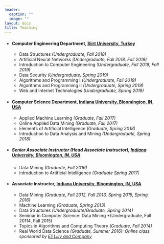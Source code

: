```yaml
---
header:
  caption: ""
  image: ""
layout: docs
title: Teaching
---
```


* #### Computer Engineering Department, [Siirt University, Turkey](http://bilgisayar.siirt.edu.tr/detay/general-information/768093053.html)
    + Data Structures *(Undergraduate, Fall 2018)*
    + Artificial Neural Networks *(Undergraduate, Fall 2018, Fall 2019)*
    + Introduction to Computer Engineering *(Undergraduate, Fall 2018, Fall 2019)*
    + Data Security *(Undergraduate, Spring 2019)*
    + Algorithms and Programming I  *(Undergraduate, Fall 2019)*
    + Algorithms and Programming II *(Undergraduate, Spring 2019)*
    + Web and Internet Technologies *(Undergraduate, Spring 2019)*
    
* #### Computer Science Department, [Indiana University, Bloomington, IN, USA](https://luddy.indiana.edu/about/facilities/index.html)
    + Applied Machine Learning *(Graduate, Fall 2017)*
    + Online Applied Data Mining *(Graduate, Fall 2017)*
    + Elements of Artificial Intelligence *(Graduate, Spring 2018)*
    + Introduction to Data Analysis and Mining *(Undergraduate, Spring 2018)*
    
* ##### Senior Associate Instructor (Head Associate Instructor), [Indiana University, Bloomington, IN, USA](https://luddy.indiana.edu/about/facilities/index.html)
    + Data Mining *(Graduate, Fall 2016)*
    + Introduction to Artificial Intelligence *(Graduate Spring 2017)*

* #### Associate Instructor, [Indiana University, Bloomington, IN, USA](https://luddy.indiana.edu/about/facilities/index.html)
    + Data Mining *(Graduate, Fall 2012, Fall 2013, Spring 2015, Spring 2016)*
    + Machine Learning *(Graduate, Spring 2013)*
    + Data Structures *(Undergraduate/Graduate, Spring 2014)*
    + Seminar in Computer Science: Data Mining *(Undergraduate, Fall 20114, Fall 2015)
    + Topics in Algorithms and Computing Theory *(Graduate, Fall 2014)*
    + Real World Data Science *(Graduate, Summer 2016): Online class sponsored by [Eli Lilly and Company](https://www.lilly.com/)*
